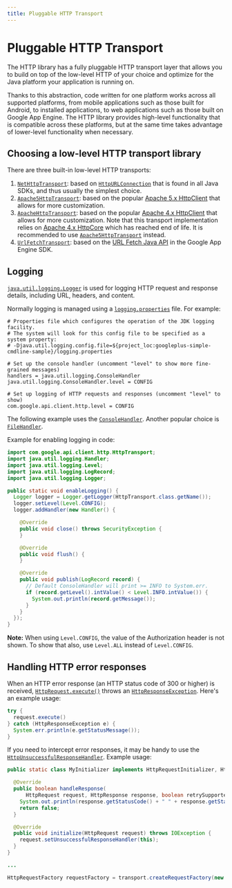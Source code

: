 ```yaml
---
title: Pluggable HTTP Transport
---
```


# Pluggable HTTP Transport

The HTTP library has a fully pluggable HTTP transport layer that allows you to build on top of the
low-level HTTP of your choice and optimize for the Java platform your application is running on.

Thanks to this abstraction, code written for one platform works across all supported platforms, from
mobile applications such as those built for Android, to installed applications, to web applications
such as those built on Google App Engine. The HTTP library provides high-level functionality that is
compatible across these platforms, but at the same time takes advantage of lower-level functionality
when necessary.

## Choosing a low-level HTTP transport library

There are three built-in low-level HTTP transports:

1. [`NetHttpTransport`][net-http-transport]: based on [`HttpURLConnection`][http-url-connection]
that is found in all Java SDKs, and thus usually the simplest choice.
1. [`Apache5HttpTransport`][apache-http-transport]: based on the popular
   [Apache 5.x HttpClient][apache5-http-client] that allows for more customization.
1. [`ApacheHttpTransport`][apache-http-transport]: based on the popular
[Apache 4.x HttpClient][apache-http-client] that allows for more customization. Note that this transport implementation
relies on [Apache 4.x HttpCore][apache-http-core] which has reached end of life. It is recommended to use
[`Apache5HttpTransport`][apache-http-transport] instead.
1. [`UrlFetchTransport`][url-fetch-transport]: based on the [URL Fetch Java API][url-fetch] in the
Google App Engine SDK.

## Logging

[`java.util.logging.Logger`][logger] is used for logging HTTP request and response details,
including URL, headers, and content.

Normally logging is managed using a [`logging.properties`][logging-properties] file. For example:

```properties
# Properties file which configures the operation of the JDK logging facility.
# The system will look for this config file to be specified as a system property:
# -Djava.util.logging.config.file=${project_loc:googleplus-simple-cmdline-sample}/logging.properties

# Set up the console handler (uncomment "level" to show more fine-grained messages)
handlers = java.util.logging.ConsoleHandler
java.util.logging.ConsoleHandler.level = CONFIG

# Set up logging of HTTP requests and responses (uncomment "level" to show)
com.google.api.client.http.level = CONFIG
```

The following example uses the [`ConsoleHandler`][console-handler]. Another popular choice is
[`FileHandler`][file-handler].

Example for enabling logging in code:

```java
import com.google.api.client.http.HttpTransport;
import java.util.logging.Handler;
import java.util.logging.Level;
import java.util.logging.LogRecord;
import java.util.logging.Logger;

public static void enableLogging() {
  Logger logger = Logger.getLogger(HttpTransport.class.getName());
  logger.setLevel(Level.CONFIG);
  logger.addHandler(new Handler() {

    @Override
    public void close() throws SecurityException {
    }

    @Override
    public void flush() {
    }

    @Override
    public void publish(LogRecord record) {
      // Default ConsoleHandler will print >= INFO to System.err.
      if (record.getLevel().intValue() < Level.INFO.intValue()) {
        System.out.println(record.getMessage());
      }
    }
  });
}
```

**Note:** When using `Level.CONFIG`, the value of the Authorization header is not shown. To show
that also, use `Level.ALL` instead of `Level.CONFIG`.

## Handling HTTP error responses

When an HTTP error response (an HTTP status code of 300 or higher) is received,
[`HttpRequest.execute()`][request-execute] throws an [`HttpResponseException`][response-exception].
Here's an example usage:

```java
try {
  request.execute()
} catch (HttpResponseException e) {
  System.err.println(e.getStatusMessage());
}
```

If you need to intercept error responses, it may be handy to use the
[`HttpUnsuccessfulResponseHandler`][http-unsuccessful-response-handler]. Example usage:

```java
public static class MyInitializer implements HttpRequestInitializer, HttpUnsuccessfulResponseHandler {

  @Override
  public boolean handleResponse(
      HttpRequest request, HttpResponse response, boolean retrySupported) throws IOException {
    System.out.println(response.getStatusCode() + " " + response.getStatusMessage());
    return false;
  }

  @Override
  public void initialize(HttpRequest request) throws IOException {
    request.setUnsuccessfulResponseHandler(this);
  }
}

...

HttpRequestFactory requestFactory = transport.createRequestFactory(new MyInitializer());
```

[net-http-transport]: https://googleapis.dev/java/google-http-client/latest/index.html?com/google/api/client/http/javanet/NetHttpTransport.html
[http-url-connection]: http://docs.oracle.com/javase/7/docs/api/java/net/HttpURLConnection.html
[apache-http-transport]: https://googleapis.dev/java/google-http-client/latest/index.html?com/google/api/client/http/apache/v2/ApacheHttpTransport.html
[apache5-http-transport]: https://github.com/googleapis/google-http-java-client/blob/de8743587d1415e8a6046096ac1fc0a5e81490c3/google-http-client-apache-v5/src/main/java/com/google/api/client/http/apache/v5/Apache5HttpTransport.java
[apache-http-client]: https://hc.apache.org/httpcomponents-client-4.5.x/index.html
[apache-http-core]: https://hc.apache.org/httpcomponents-core-4.4.x/index.html
[apache5-http-client]: https://hc.apache.org/httpcomponents-client-5.3.x/index.html
[url-fetch-transport]: https://googleapis.dev/java/google-http-client/latest/index.html?com/google/api/client/extensions/appengine/http/UrlFetchTransport.html
[url-fetch]: https://cloud.google.com/appengine/docs/java/javadoc/com/google/appengine/api/urlfetch/package-summary
[logger]: https://docs.oracle.com/javase/7/docs/api/java/util/logging/Logger.html
[logging-properties]: https://github.com/google/google-http-java-client/blob/master/samples/googleplus-simple-cmdline-sample/logging.properties
[console-handler]: https://docs.oracle.com/javase/7/docs/api/java/util/logging/ConsoleHandler.html
[file-handler]: https://docs.oracle.com/javase/7/docs/api/java/util/logging/FileHandler.html
[request-execute]: https://googleapis.dev/java/google-http-client/latest/com/google/api/client/http/HttpRequest.html#execute--
[response-exception]: https://googleapis.dev/java/google-http-client/latest/index.html?com/google/api/client/http/HttpResponseException.html
[http-unsuccessful-response-handler]: https://googleapis.dev/java/google-http-client/latest/index.html?com/google/api/client/http/HttpUnsuccessfulResponseHandler.html
